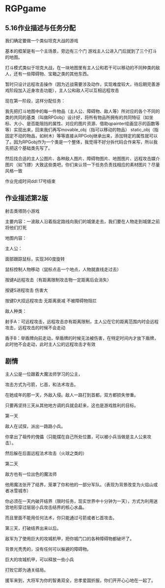 # RGPgame

## 5.16作业描述与任务分配

我们确定要做一个类似坦克大战的游戏

基本的框架是有一个主场景，旁边有三个门 游戏主人公进入门后就到了三个打斗的地图。

打斗模式类似于坦克大战，在一块地图里有主人公和若干可以移动的不同种类的敌人，还有一些障碍物、宝箱之类的其他东西。

暂时只设计远程攻击操作（因为近战需要涉及动作，实现难度较大，待后期完善游戏阶段加入近身攻击功能），主人公和敌人可以互相远程攻击


现在第一阶段，这样分配任务：

我先把打斗地图中的每一件物品（主人公、障碍物、敌人等）所对应的各个不同的类的共同的基类（叫做RPGobj）设计好，将所有物品所拥有的共同特征（如坐标、大小、是否能阻挡的属性、对应的图片资源、借助qpainter绘画显示的函数等等）实现出来，回来我们再写movable_obj（指可以移动的物品） static_obj（指固定不动的物品，如树木）等等直接从RPGobj继承出来，添加特定的属性就可以了。因为RPGobj作为一个类是一个整体，我觉得不好分拆代码合作来写，所以我先把这个基础类先写了。

然后找合适的主人公图片、各种敌人图片、障碍物图片、地图图片、远程攻击媒介图片（如飞镖）大致这些类吧，你们来认领一下任务负责找相应的素材图片？尽量风格一致

作业完成时间ddl:17号结束

## 作业描述第2版

射击类塔防小游戏

主要内容：一波敌人沿着指定路线向我们的城堡走去，我们要在人物走到城堡之前将他们打死

地图内容：

主人公：

面部跟踪鼠标，实现360度旋转

鼠标控制人物移动（鼠标点击一个地点，人物就直线走过去）

按键A远程攻击（有距离限制攻击物一定距离后会消失）

按键S进程攻击 伤害大

按键D大招远程攻击 无距离衰减 不被障碍物阻拦

敌人种类：

射手A：可远程攻击，远程攻击亦有距离限制，主人公在它的距离范围内时会远程攻击，远程攻击的时候不会走动

盾手B：举盾牌向前走动，举盾牌的时候无法被伤害，在特定时间内才放下盾牌，此时他不会走动，此时主人公的远程攻击才有效

## 剧情

主人公是一位跟着大魔法师学习的公主，

攻击方式为弓箭，匕首，和法术攻击。

在她成年的那一天，外敌入侵。敌人一路打到首都。双方都损失惨重。

只要再坚持三天从其他地方调的兵就会赶来，这也是游戏胜利的目标。


第一天

敌人在试探，派出一路路小兵。

你拿出了祖传的傀儡（只能摆在自己所处位置，可以被小兵当做是主人公来攻击）。

然后躲在后面远程法术攻击（火球之类的）


第二天

敌方也有一位出色的魔法师

他用魔法张开了结界，笼罩了你和他的一部分军队。（表现为背景改变为火焰山或者冰雪城市）

你必须在一天内破开结界（限时任务，现实世界中十分钟为一天），方式为利用迷宫地形穿过层层小兵攻击结界的核心水晶。

而且里面不能用任何法术，你只能通过弓箭或者匕首攻击。


第三天，打破结界出来以后。

敌军为了使用巨大的攻城机甲，把你城门口的各种障碍物都破坏了。

背景光秃秃的，没有任何可以躲避的障碍物。

巨大的攻城机甲，可以释放一些小兵

打败它即为通关结局。


援军来到，大将军为你的智勇双全，忠孝爱国折服，你们开开心心地在一起了。
